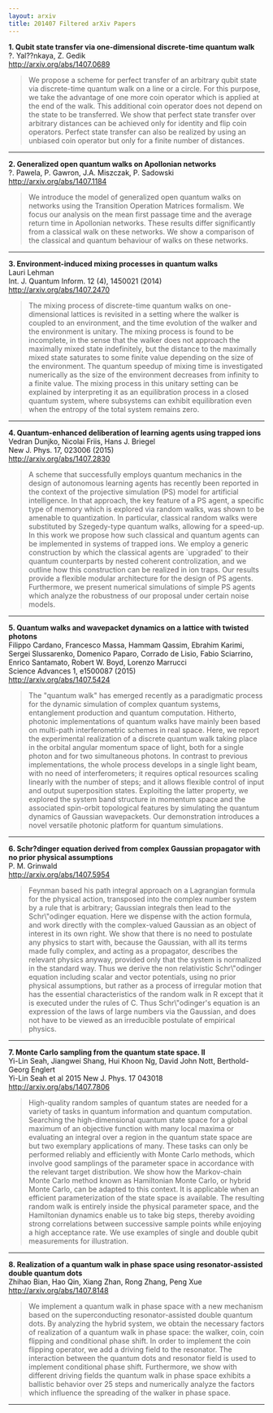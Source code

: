 ```yaml
---
layout: arxiv
title: 201407 Filtered arXiv Papers
---
```


**1.    Qubit state transfer via one-dimensional discrete-time quantum walk**  
?. Yal??nkaya, Z. Gedik  
http://arxiv.org/abs/1407.0689  
<blockquote>
<p>
We propose a scheme for perfect transfer of an arbitrary qubit state via discrete-time quantum walk on a line or a circle. For this purpose, we take the advantage of one more coin operator which is applied at the end of the walk. This additional coin operator does not depend on the state to be transferred. We show that perfect state transfer over arbitrary distances can be achieved only for identity and flip coin operators. Perfect state transfer can also be realized by using an unbiased coin operator but only for a finite number of distances.
</p>
</blockquote>

------

**2.    Generalized open quantum walks on Apollonian networks**  
?. Pawela, P. Gawron, J.A. Miszczak, P. Sadowski  
http://arxiv.org/abs/1407.1184  
<blockquote>
<p>
We introduce the model of generalized open quantum walks on networks using the Transition Operation Matrices formalism. We focus our analysis on the mean first passage time and the average return time in Apollonian networks. These results differ significantly from a classical walk on these networks. We show a comparison of the classical and quantum behaviour of walks on these networks.
</p>
</blockquote>

------

**3.    Environment-induced mixing processes in quantum walks**  
Lauri Lehman  
Int. J. Quantum Inform. 12 (4), 1450021 (2014)  
http://arxiv.org/abs/1407.2470  
<blockquote>
<p>
The mixing process of discrete-time quantum walks on one-dimensional lattices is revisited in a setting where the walker is coupled to an environment, and the time evolution of the walker and the environment is unitary. The mixing process is found to be incomplete, in the sense that the walker does not approach the maximally mixed state indefinitely, but the distance to the maximally mixed state saturates to some finite value depending on the size of the environment. The quantum speedup of mixing time is investigated numerically as the size of the environment decreases from infinity to a finite value. The mixing process in this unitary setting can be explained by interpreting it as an equilibration process in a closed quantum system, where subsystems can exhibit equilibration even when the entropy of the total system remains zero.
</p>
</blockquote>

------

**4.    Quantum-enhanced deliberation of learning agents using trapped ions**  
Vedran Dunjko, Nicolai Friis, Hans J. Briegel  
New J. Phys. 17, 023006 (2015)  
http://arxiv.org/abs/1407.2830  
<blockquote>
<p>
A scheme that successfully employs quantum mechanics in the design of autonomous learning agents has recently been reported in the context of the projective simulation (PS) model for artificial intelligence. In that approach, the key feature of a PS agent, a specific type of memory which is explored via random walks, was shown to be amenable to quantization. In particular, classical random walks were substituted by Szegedy-type quantum walks, allowing for a speed-up. In this work we propose how such classical and quantum agents can be implemented in systems of trapped ions. We employ a generic construction by which the classical agents are `upgraded' to their quantum counterparts by nested coherent controlization, and we outline how this construction can be realized in ion traps. Our results provide a flexible modular architecture for the design of PS agents. Furthermore, we present numerical simulations of simple PS agents which analyze the robustness of our proposal under certain noise models.
</p>
</blockquote>

------

**5.    Quantum walks and wavepacket dynamics on a lattice with twisted photons**  
Filippo Cardano, Francesco Massa, Hammam Qassim, Ebrahim Karimi, Sergei Slussarenko, Domenico Paparo, Corrado de Lisio, Fabio Sciarrino, Enrico Santamato, Robert W. Boyd, Lorenzo Marrucci  
Science Advances 1, e1500087 (2015)  
http://arxiv.org/abs/1407.5424  
<blockquote>
<p>
The "quantum walk" has emerged recently as a paradigmatic process for the dynamic simulation of complex quantum systems, entanglement production and quantum computation. Hitherto, photonic implementations of quantum walks have mainly been based on multi-path interferometric schemes in real space. Here, we report the experimental realization of a discrete quantum walk taking place in the orbital angular momentum space of light, both for a single photon and for two simultaneous photons. In contrast to previous implementations, the whole process develops in a single light beam, with no need of interferometers; it requires optical resources scaling linearly with the number of steps; and it allows flexible control of input and output superposition states. Exploiting the latter property, we explored the system band structure in momentum space and the associated spin-orbit topological features by simulating the quantum dynamics of Gaussian wavepackets. Our demonstration introduces a novel versatile photonic platform for quantum simulations.
</p>
</blockquote>

------

**6.    Schr?dinger equation derived from complex Gaussian propagator with no prior physical assumptions**  
P. M. Grinwald  
http://arxiv.org/abs/1407.5954  
<blockquote>
<p>
Feynman based his path integral approach on a Lagrangian formula for the physical action, transposed into the complex number system by a rule that is arbitrary; Gaussian integrals then lead to the Schr\"odinger equation. Here we dispense with the action formula, and work directly with the complex-valued Gaussian as an object of interest in its own right. We show that there is no need to postulate any physics to start with, because the Gaussian, with all its terms made fully complex, and acting as a propagator, describes the relevant physics anyway, provided only that the system is normalized in the standard way. Thus we derive the non relativistic Schr\"odinger equation including scalar and vector potentials, using no prior physical assumptions, but rather as a process of irregular motion that has the essential characteristics of the random walk in R except that it is executed under the rules of C. Thus Schr\"odinger's equation is an expression of the laws of large numbers via the Gaussian, and does not have to be viewed as an irreducible postulate of empirical physics.
</p>
</blockquote>

------

**7.    Monte Carlo sampling from the quantum state space. II**  
Yi-Lin Seah, Jiangwei Shang, Hui Khoon Ng, David John Nott, Berthold-Georg Englert  
Yi-Lin Seah et al 2015 New J. Phys. 17 043018  
http://arxiv.org/abs/1407.7806  
<blockquote>
<p>
High-quality random samples of quantum states are needed for a variety of tasks in quantum information and quantum computation. Searching the high-dimensional quantum state space for a global maximum of an objective function with many local maxima or evaluating an integral over a region in the quantum state space are but two exemplary applications of many. These tasks can only be performed reliably and efficiently with Monte Carlo methods, which involve good samplings of the parameter space in accordance with the relevant target distribution. We show how the Markov-chain Monte Carlo method known as Hamiltonian Monte Carlo, or hybrid Monte Carlo, can be adapted to this context. It is applicable when an efficient parameterization of the state space is available. The resulting random walk is entirely inside the physical parameter space, and the Hamiltonian dynamics enable us to take big steps, thereby avoiding strong correlations between successive sample points while enjoying a high acceptance rate. We use examples of single and double qubit measurements for illustration.
</p>
</blockquote>

------

**8.    Realization of a quantum walk in phase space using resonator-assisted double quantum dots**  
Zhihao Bian, Hao Qin, Xiang Zhan, Rong Zhang, Peng Xue  
http://arxiv.org/abs/1407.8148  
<blockquote>
<p>
We implement a quantum walk in phase space with a new mechanism based on the superconducting resonator-assisted double quantum dots. By analyzing the hybrid system, we obtain the necessary factors of realization of a quantum walk in phase space: the walker, coin, coin flipping and conditional phase shift. In order to implement the coin flipping operator, we add a driving field to the resonator. The interaction between the quantum dots and resonator field is used to implement conditional phase shift. Furthermore, we show with different driving fields the quantum walk in phase space exhibits a ballistic behavior over 25 steps and numerically analyze the factors which influence the spreading of the walker in phase space.
</p>
</blockquote>

------

